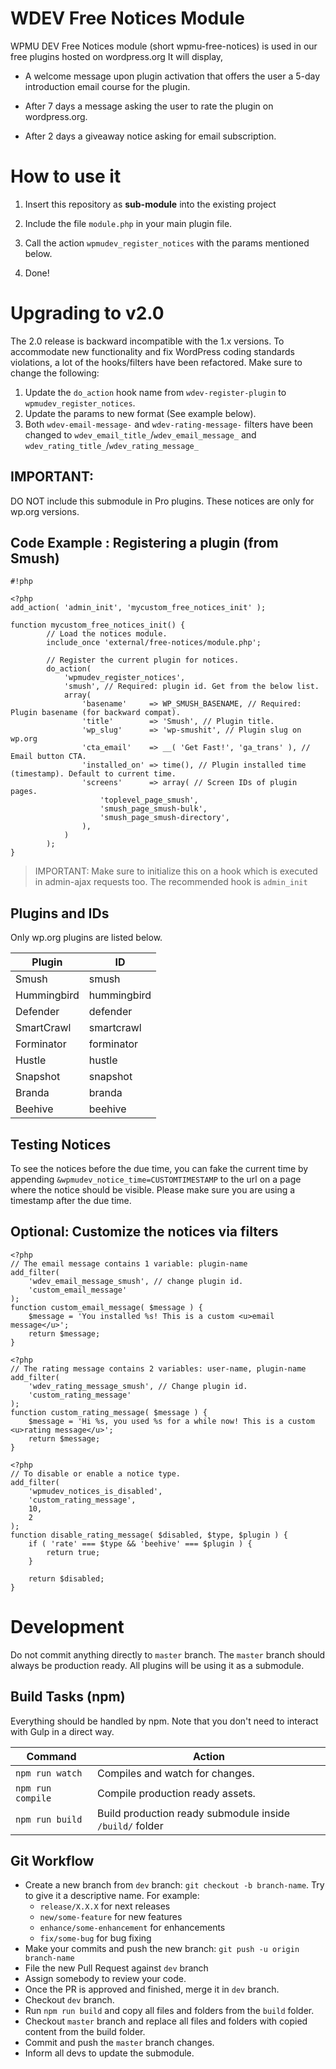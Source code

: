 # WDEV Free Notices Module #

WPMU DEV Free Notices module (short wpmu-free-notices) is used in our free plugins hosted on wordpress.org
It will display,

* A welcome message upon plugin activation that offers the user a 5-day introduction email course for the plugin.

* After 7 days a message asking the user to rate the plugin on wordpress.org.

* After 2 days a giveaway notice asking for email subscription.

# How to use it #

1. Insert this repository as **sub-module** into the existing project

2. Include the file `module.php` in your main plugin file.

3. Call the action `wpmudev_register_notices` with the params mentioned below.

4. Done!


# Upgrading to v2.0

The 2.0 release is backward incompatible with the 1.x versions. To accommodate new functionality and fix WordPress coding standards violations, a lot of the hooks/filters have been refactored.
Make sure to change the following:

1. Update the `do_action` hook name from `wdev-register-plugin` to `wpmudev_register_notices`.
2. Update the params to new format (See example below).
3. Both `wdev-email-message-` and `wdev-rating-message-` filters have been changed to `wdev_email_title_`/`wdev_email_message_` and `wdev_rating_title_`/`wdev_rating_message_`

## IMPORTANT:

DO NOT include this submodule in Pro plugins. These notices are only for wp.org versions.


## Code Example : Registering a plugin (from Smush) ##

```
#!php

<?php
add_action( 'admin_init', 'mycustom_free_notices_init' );

function mycustom_free_notices_init() {
        // Load the notices module.
        include_once 'external/free-notices/module.php';
        
        // Register the current plugin for notices.
        do_action(
            'wpmudev_register_notices',
            'smush', // Required: plugin id. Get from the below list.
            array(
                'basename'     => WP_SMUSH_BASENAME, // Required: Plugin basename (for backward compat).
                'title'        => 'Smush', // Plugin title.
                'wp_slug'      => 'wp-smushit', // Plugin slug on wp.org
                'cta_email'    => __( 'Get Fast!', 'ga_trans' ), // Email button CTA.
                'installed_on' => time(), // Plugin installed time (timestamp). Default to current time.
                'screens'      => array( // Screen IDs of plugin pages.
                    'toplevel_page_smush',
                    'smush_page_smush-bulk',
                    'smush_page_smush-directory',
                ),
            )
        );
}
```

> IMPORTANT: Make sure to initialize this on a hook which is executed in admin-ajax requests too. The recommended hook is `admin_init`

## Plugins and IDs
Only wp.org plugins are listed below.

| Plugin      | ID          |
|-------------|-------------|
| Smush       | smush       |
| Hummingbird | hummingbird |
| Defender    | defender    |
| SmartCrawl  | smartcrawl  |
| Forminator  | forminator  |
| Hustle      | hustle      |
| Snapshot    | snapshot    |
| Branda      | branda      |
| Beehive     | beehive     |


## Testing Notices

To see the notices before the due time, you can fake the current time by appending `&wpmudev_notice_time=CUSTOMTIMESTAMP` to the url on a page where the notice should be visible. Please make sure you are using a timestamp after the due time.

## Optional: Customize the notices via filters ##

```
<?php
// The email message contains 1 variable: plugin-name
add_filter(
    'wdev_email_message_smush', // change plugin id.
    'custom_email_message'
);
function custom_email_message( $message ) {
    $message = 'You installed %s! This is a custom <u>email message</u>';
    return $message;
}
```

```
<?php
// The rating message contains 2 variables: user-name, plugin-name
add_filter(
    'wdev_rating_message_smush', // Change plugin id.
    'custom_rating_message'
);
function custom_rating_message( $message ) {
    $message = 'Hi %s, you used %s for a while now! This is a custom <u>rating message</u>';
    return $message;
}
```

```
<?php
// To disable or enable a notice type.
add_filter(
    'wpmudev_notices_is_disabled',
    'custom_rating_message',
    10,
    2
);
function disable_rating_message( $disabled, $type, $plugin ) {
    if ( 'rate' === $type && 'beehive' === $plugin ) {
        return true;
    }
    
    return $disabled;
}
```

# Development

Do not commit anything directly to `master` branch. The `master` branch should always be production ready. All plugins will be using it as a submodule.

## Build Tasks (npm)

Everything should be handled by npm. Note that you don't need to interact with Gulp in a direct way.

| Command              | Action                                                 |
|----------------------|--------------------------------------------------------|
| `npm run watch`      | Compiles and watch for changes.                        |
| `npm run compile`    | Compile production ready assets.                       |
| `npm run build`  | Build production ready submodule inside `/build/` folder |

## Git Workflow

- Create a new branch from `dev` branch: `git checkout -b branch-name`. Try to give it a descriptive name. For example:
    -   `release/X.X.X` for next releases
    -   `new/some-feature` for new features
    -   `enhance/some-enhancement` for enhancements
    -   `fix/some-bug` for bug fixing
- Make your commits and push the new branch: `git push -u origin branch-name`
- File the new Pull Request against `dev` branch
- Assign somebody to review your code.
- Once the PR is approved and finished, merge it in `dev` branch.
- Checkout `dev` branch.
- Run `npm run build` and copy all files and folders from the `build` folder.
- Checkout `master` branch and replace all files and folders with copied content from the build folder.
- Commit and push the `master` branch changes.
- Inform all devs to update the submodule.